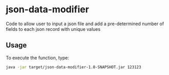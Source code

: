 # json-data-modifier
Code to allow user to input a json file and add a pre-determined number of fields to each json record with unique values

## Usage
To execute the function, type:
```bash
java -jar target/json-data-modifier-1.0-SNAPSHOT.jar 123123
```
